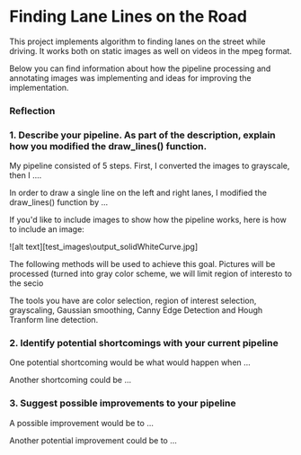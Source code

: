# **Finding Lane Lines on the Road** 
This project implements algorithm to finding lanes on the street while driving. It works both on static images as well on videos in the mpeg format.

Below you can find information about how the pipeline processing and annotating images was implementing and ideas for improving the implementation.

### Reflection

### 1. Describe your pipeline. As part of the description, explain how you modified the draw_lines() function.


My pipeline consisted of 5 steps. First, I converted the images to grayscale, then I .... 

In order to draw a single line on the left and right lanes, I modified the draw_lines() function by ...

If you'd like to include images to show how the pipeline works, here is how to include an image: 

![alt text][test_images\output_solidWhiteCurve.jpg]

The following methods will be used to achieve this goal. Pictures will be processed (turned into gray color scheme, we will limit region of interesto to the secio

The tools you have are color selection, region of interest selection, grayscaling, Gaussian smoothing, Canny Edge Detection and Hough Tranform line detection. 



### 2. Identify potential shortcomings with your current pipeline


One potential shortcoming would be what would happen when ... 

Another shortcoming could be ...


### 3. Suggest possible improvements to your pipeline

A possible improvement would be to ...

Another potential improvement could be to ...

